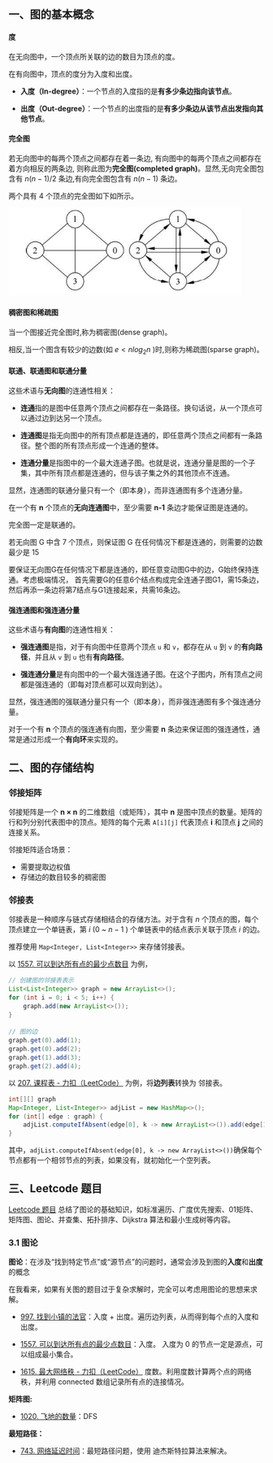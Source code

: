 ## 一、图的基本概念

#### 度

在无向图中，一个顶点所关联的边的数目为顶点的度。

在有向图中，顶点的度分为入度和出度。

- **入度（In-degree）**：一个节点的入度指的是**有多少条边指向该节点**。

- **出度（Out-degree）**：一个节点的出度指的是**有多少条边从该节点出发指向其他节点**。



#### 完全图

若无向图中的每两个顶点之间都存在着一条边, 有向图中的每两个顶点之间都存在着方向相反的两条边, 则称此图为**完全图(completed graph)**。显然,无向完全图包含有 $n(n-1)/2$ 条边,有向完全图包含有 $n(n-1)$ 条边。



两个具有 4 个顶点的完全图如下如所示。

![image-20241017183023801](images/image-20241017183023801.png)



#### 稠密图和稀疏图

当一个图接近完全图时,称为稠密图(dense graph)。

相反,当一个图含有较少的边数(如 $e<nlog_{2}n$ )时,则称为稀疏图(sparse graph)。







#### 联通、联通图和联通分量

这些术语与**无向图**的连通性相关：

- **连通**指的是图中任意两个顶点之间都存在一条路径。换句话说，从一个顶点可以通过边到达另一个顶点。

- **连通图**是指无向图中的所有顶点都是连通的，即任意两个顶点之间都有一条路径。整个图的所有顶点形成一个连通的整体。

- **连通分量**是指图中的一个最大连通子图。也就是说，连通分量是图的一个子集，其中所有顶点都是连通的，但与该子集之外的其他顶点不连通。

显然，连通图的联通分量只有一个（即本身），而非连通图有多个连通分量。



在一个有 **n** 个顶点的**无向连通图**中，至少需要 **n-1** 条边才能保证图是连通的。

完全图一定是联通的。





若无向图 G 中含 7 个顶点，则保证图 G 在任何情况下都是连通的，则需要的边数最少是 15

要保证无向图G在任何情况下都是连通的，即任意变动图G中的边，G始终保持连通。考虑极端情况， 首先需要G的任意6个结点构成完全连通子图G1，需15条边，然后再添一条边将第7结点与G1连接起来，共需16条边。





#### 强连通图和强连通分量

这些术语与**有向图**的连通性相关：

- **强连通图**是指，对于有向图中任意两个顶点 `u` 和 `v`，都存在从 `u` 到 `v` 的**有向路径**，并且从 `v` 到 `u` 也有**有向路径**。

- **强连通分量**是有向图中的一个最大强连通子图。在这个子图内，所有顶点之间都是强连通的（即每对顶点都可以双向到达）。

显然，强连通图的强联通分量只有一个（即本身），而非强连通图有多个强连通分量。



对于一个有 **n** 个顶点的强连通有向图，至少需要 **n** 条边来保证图的强连通性，通常是通过形成一个**有向环**来实现的。





## 二、图的存储结构

### 邻接矩阵

邻接矩阵是一个 **n × n** 的二维数组（或矩阵），其中 **n** 是图中顶点的数量。矩阵的行和列分别代表图中的顶点。矩阵的每个元素 `A[i][j]` 代表顶点 **i** 和顶点 **j** 之间的连接关系。

邻接矩阵适合场景：

- 需要提取边权值
- 存储边的数目较多的稠密图





### 邻接表

邻接表是一种顺序与链式存储相结合的存储方法。对于含有 $n$ 个顶点的图，每个顶点建立一个单链表，第 $i$ ($0$ ~ $n - 1$ )  个单链表中的结点表示关联于顶点 $i$ 的边。

推荐使用 `Map<Integer, List<Integer>>`  来存储邻接表。

以 [1557. 可以到达所有点的最少点数目](https://leetcode.cn/problems/minimum-number-of-vertices-to-reach-all-nodes/?envType=study-plan-v2&envId=graph-theory) 为例，

```java
// 创建图的邻接表表示
List<List<Integer>> graph = new ArrayList<>();
for (int i = 0; i < 5; i++) {
	graph.add(new ArrayList<>());
}

// 图的边
graph.get(0).add(1);
graph.get(0).add(2);
graph.get(1).add(3);
graph.get(2).add(4);
```



以 [207. 课程表 - 力扣（LeetCode）](https://leetcode.cn/problems/course-schedule/?envType=study-plan-v2&envId=graph-theory) 为例，将**边列表**转换为 邻接表。

```java
int[][] graph
Map<Integer, List<Integer>> adjList = new HashMap<>();
for (int[] edge : graph) {
	adjList.computeIfAbsent(edge[0], k -> new ArrayList<>()).add(edge[1]);
}
```

其中，`adjList.computeIfAbsent(edge[0], k -> new ArrayList<>())`确保每个节点都有一个相邻节点的列表，如果没有，就初始化一个空列表。



## 三、Leetcode 题目

[Leetcode 题目](https://leetcode.cn/studyplan/graph-theory/) 总结了图论的基础知识，如标准遍历、广度优先搜索、01矩阵、矩阵图、图论、并查集、拓扑排序、Dijkstra 算法和最小生成树等内容。

### 3.1 图论

**图论**：在涉及“找到特定节点”或“源节点”的问题时，通常会涉及到图的**入度**和**出度**的概念

在我看来，如果有关图的题目过于复杂求解时，完全可以考虑用图论的思想来求解。

- [997. 找到小镇的法官](https://leetcode.cn/problems/find-the-town-judge/description/?envType=study-plan-v2&envId=graph-theory)：入度 + 出度。遍历边列表，从而得到每个点的入度和出度。
- [1557. 可以到达所有点的最少点数目](https://leetcode.cn/problems/minimum-number-of-vertices-to-reach-all-nodes/description/?envType=study-plan-v2&envId=graph-theory)：入度。 入度为 0 的节点一定是源点，可以组成最小集合。

- [1615. 最大网络秩 - 力扣（LeetCode）](https://leetcode.cn/problems/maximal-network-rank/?envType=study-plan-v2&envId=graph-theory) 度数。利用度数计算两个点的网络秩，并利用 connected  数组记录所有点的连接情况。





**矩阵图:**

- [1020. 飞地的数量](https://leetcode.cn/problems/number-of-enclaves/description/?envType=study-plan-v2&envId=graph-theory)：DFS 

**最短路径：**

- [743. 网络延迟时间](https://leetcode.cn/problems/network-delay-time/description/)：最短路径问题，使用 迪杰斯特拉算法来解决。

